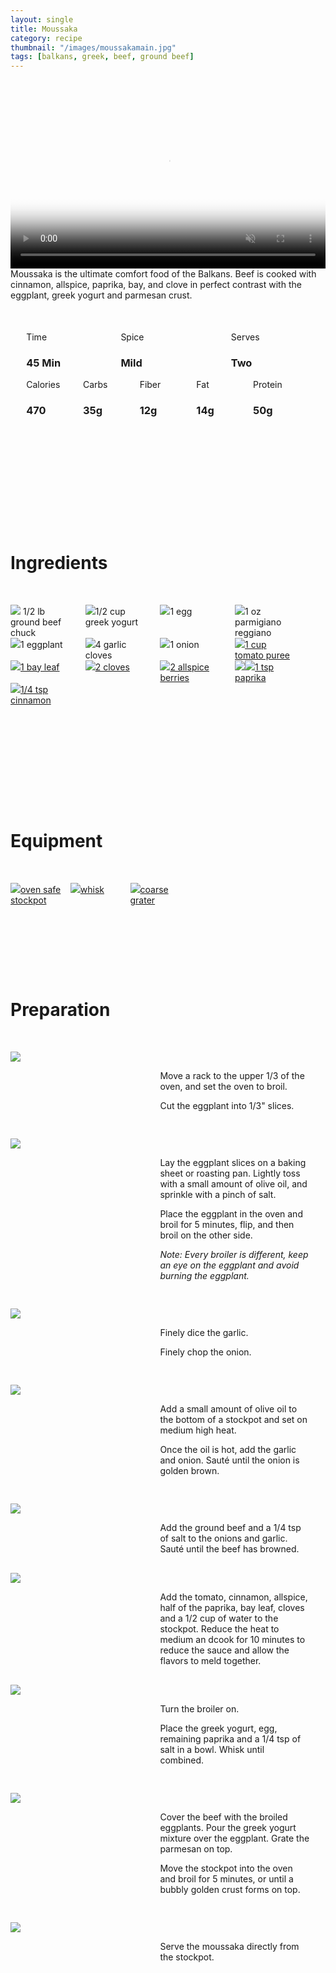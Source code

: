 ```yaml
---
layout: single
title: Moussaka
category: recipe
thumbnail: "/images/moussakamain.jpg"
tags: [balkans, greek, beef, ground beef]
---
```

<div id="spacer"></div>

<div id="backgroundvideo">
  <video width="100%" autoplay loop muted class="banner__video" poster="/images/moussakamain.jpg">
  <source src="/images/moussaka.mp4" type="video/mp4"></video>
</div>

<div id="recipedescription">
Moussaka is the ultimate comfort food of the Balkans. Beef is cooked with cinnamon, allspice, paprika, bay, and clove in perfect contrast with the eggplant, greek yogurt and parmesan crust.</div>

<div id="spacer"></div>

<div id= "recipedetails">
<div id= "time"> Time </div>
<div id= "spice"> Spice </div>
<div id= "serves"> Serves </div>
</div>

<div id= "recipedetails">
<div id= "time"><h3> 45 Min</h3> </div>
<div id= "spice"><h3> Mild</h3> </div>
<div id= "serves"><h3> Two </h3> </div>
</div>

<div id="spacer"></div>

<div id= "nutrition">
<div id="calories"> Calories </div>
<div id="carbs"> Carbs </div>
<div id="fiber"> Fiber </div>
<div id="fat"> Fat </div>
<div id="protein"> Protein </div>
</div>

<div id= "nutrition">
<div id="calories"><h3> 470 </h3> </div>
<div id="carbs"><h3> 35g</h3> </div>
<div id="fiber"><h3> 12g</h3> </div>
<div id="fat"><h3> 14g</h3> </div>
<div id="protein"><h3> 50g</h3> </div>
</div>

<div id= "ingredienthdr">
<h1>Ingredients</h1>
</div>

<div id="ingredients">
<div id="ingredientone"><img src="/images/groundbeef.jpeg"/> 1/2 lb ground beef chuck </div>
<div id="ingredienttwo"><img src="/images/yogurt.jpeg"/>1/2 cup greek yogurt</div>
<div id="ingredientthree"><img src="/images/egg.jpeg"/>1 egg</div>
<div id="ingredientfour"><img src="/images/parmesan.jpeg"/>1 oz parmigiano reggiano</div>
</div>

<div id="ingredients">
<div id="ingredientone"><img src="/images/eggplant.jpeg"/>1 eggplant</div>
<div id="ingredienttwo"><img src="/images/4garlic.jpeg"/>4 garlic cloves</div>
<div id="ingredientthree"><img src="/images/onion.jpeg"/>1 onion</div>
<div id="ingredientfour"><a href="https://www.amazon.com/Cento-Tomato-Puree-28-Ounce-Cans/dp/B001SAWI38/ref=as_li_ss_tl?s=grocery&ie=UTF8&qid=1482333195&sr=1-3&keywords=cento+tomato&linkCode=ll1&tag=cilalime09-20&linkId=ccb14c2a0715f68ddd77ec1f32cb0670"><img src="/images/tomatopuree.jpeg"/>1 cup tomato puree</a></div>
</div>

<div id="ingredients">
<div id="ingredientone"><a href="https://www.amazon.com/Simply-Organic-Certified-0-14-Ounce-Container/dp/B0012BS9F4/ref=as_li_ss_tl?s=grocery&ie=UTF8&qid=1482335352&sr=1-1&keywords=simply+organic+bay&th=1&linkCode=ll1&tag=cilalime09-20&linkId=c8a097e1230c862f6ce966bf3962812b"><img src="/images/bayleaf.jpeg"/>1 bay leaf</a></div>
<div id="ingredienttwo"><a href="https://www.amazon.com/Simply-Organic-Whole-Cloves-Ounce/dp/B00AJRKKI6/ref=as_li_ss_tl?s=grocery&ie=UTF8&qid=1482335321&sr=1-2&keywords=simply+organic+clove&linkCode=ll1&tag=cilalime09-20&linkId=5eaa5767cf3f84fa5636e8d463216e55"><img src="/images/2cloves.jpeg"/>2 cloves</a></div>
<div id="ingredientthree"><a href="https://www.amazon.com/Spicy-World-Spice-Whole-3-5oz/dp/B000JMFCKC/ref=as_li_ss_tl?s=grocery&rps=1&ie=UTF8&qid=1482335223&sr=1-4&keywords=allspice+berries&refinements=p_85:2470955011&linkCode=ll1&tag=cilalime09-20&linkId=91524089cbac4e41762dad3240269fdb"><img src="/images/2allspice.jpeg"/>2 allspice berries</a></div>
<div id="ingredientfour"><a href="https://www.amazon.com/Simply-Organic-Paprika-Certified-Container/dp/B00269YPB8/ref=as_li_ss_tl?ie=UTF8&qid=1482332836&sr=8-4&keywords=paprika&th=1&linkCode=ll1&tag=cilalime09-20&linkId=666143452f32389dcc75ba9ebcddd1b0"><img src="/images/paprika.jpeg"><img src="/images/paprika.jpeg"/>1 tsp paprika</a></div>
</div>

<div id="ingredients">
<div id="ingredientone"><a href="https://www.amazon.com/Simply-Organic-Certified-2-45-Ounce-Container/dp/B000WS1KHM/ref=as_li_ss_tl?s=grocery&ie=UTF8&qid=1482335146&sr=1-3&keywords=simply+organic+cinnamon&linkCode=ll1&tag=cilalime09-20&linkId=c53b25651c8d91b863cfc8aaa14105db"><img src="/images/groundcinnamon.jpeg"/>1/4 tsp cinnamon</a></div>
</div>

<div id= "equipmenthdr">
<h1>Equipment</h1>
</div>

<div id="equipment">
<div id="equipmentone"><a href="https://www.amazon.com/Creuset-Signature-Round-French-Truffle/dp/B0076NOFSC/ref=as_li_ss_tl?s=kitchen&rps=1&ie=UTF8&qid=1481598867&sr=1-38&keywords=le+creuset&refinements=p_85:2470955011&th=1&linkCode=ll1&tag=cilalime09-20&linkId=9987204213f6c7ac4d1e12889972e623"><img src="/images/stockpot.jpeg"/>oven safe stockpot </a></div>
<div id="equipmentone"><a href="https://www.amazon.com/Simply-Organic-Certified-0-14-Ounce-Container/dp/B0012BS9F4/ref=as_li_ss_tl?s=grocery&ie=UTF8&qid=1482335352&sr=1-1&keywords=simply+organic+bay&th=1&linkCode=ll1&tag=cilalime09-20&linkId=c8a097e1230c862f6ce966bf3962812b"><img src="/images/whisk.jpeg"/>whisk </a></div>
<div id="equipmentone"><a href="https://www.amazon.com/Microplane-35009-Medium-Ribbon-Grater/dp/B00009WE3V/ref=as_li_ss_tl?s=kitchen&ie=UTF8&qid=1482039177&sr=1-10&keywords=microplane&linkCode=ll1&tag=cilalime09-20&linkId=e0f7f0f676e7565f4b0f1ff0b4f8c1f6"><img src="/images/coarsegrater.jpeg"/>coarse grater </a></div>
</div>

<div id="preparation">
<h1>Preparation</h1>
</div>

<div id="instruction">
<div id="image"><img src="/images/moussaka1.jpeg"/> </div>
<div id="step">Move a rack to the upper 1/3 of the oven, and set the oven to broil.
<p>Cut the eggplant into 1/3" slices.</p></div>
</div>

<div id="instruction">
<div id="image"><img src="/images/moussaka2.jpeg"/> </div>
<div id="step">Lay the eggplant slices on a baking sheet or roasting pan. Lightly toss with a small amount of olive oil, and sprinkle with a pinch of salt.
<p>Place the eggplant in the oven and broil for 5 minutes, flip, and then broil on the other side.</p>
<p><i>Note: Every broiler is different, keep an eye on the eggplant and avoid burning the eggplant.</i></p></div>
</div>

<div id="instruction">
<div id="image"><img src="/images/moussaka3.jpeg"/> </div>
<div id="step">Finely dice the garlic.
<p>Finely chop the onion.</p></div>
</div>

<div id="instruction">
<div id="image"><img src="/images/moussaka4.jpeg"/> </div>
<div id="step">Add a small amount of olive oil to the bottom of a stockpot and set on medium high heat.
<p>Once the oil is hot, add the garlic and onion. Sauté until the onion is golden brown.</div>
</div>

<div id="instruction">
<div id="image"><img src="/images/moussaka5.jpeg"/> </div>
<div id="step">Add the ground beef and a 1/4 tsp of salt to the onions and garlic. Sauté until the beef has browned.</div>
</div>

<div id="instruction">
<div id="image"><img src="/images/moussaka6.jpeg"/> </div>
<div id="step">Add the tomato, cinnamon, allspice, half of the paprika, bay leaf, cloves and a 1/2 cup of water to the stockpot. Reduce the heat to medium an dcook for 10 minutes to reduce the sauce and allow the flavors to meld together.</div>
</div>

<div id="instruction">
<div id="image"><img src="/images/moussaka7.jpeg"/> </div>
<div id="step">Turn the broiler on. 
<p>Place the greek yogurt, egg, remaining paprika and a 1/4 tsp of salt in a bowl. Whisk until combined.</p></div>
</div>

<div id="instruction">
<div id="image"><img src="/images/moussaka8.jpeg"/> </div>
<div id="step">Cover the beef with the broiled eggplants. Pour the greek yogurt mixture over the eggplant. Grate the parmesan on top.
<p>Move the stockpot into the oven and broil for 5 minutes, or until a bubbly golden crust forms on top.</p></div>
</div>


<div id="instruction">
<div id="image"><img src="/images/moussaka9.jpeg"/> </div>
<div id="step"> Serve the moussaka directly from the stockpot. </div>
</div>

<style>
#backgroundvideo {
  width: 100%;
}
  
#banner__video {
    }

#overlay {
 }

#recipedetails { width: 100%; display:inline-block; float: left;}
#time { width: 30%; float: left; margin-left: 5%}
#spice { width: 30%; float: left;}
#serves { width 30%; float: left; margin-left: 5%;}
.clear {clear:both;}

#spacer {padding-top:50px;}

#nutrition { width: 100%; display:inline-block;}
#calories { width: 18%; float: left; margin-left: 5%;}
#carbs { width: 18%; float: left; margin-left: 0%;}
#fiber { width: 18%; float: left; margin-left: 0%;}
#fat { width: 18%; float: left; margin-left: 0%;}
#protein { width: 18%; float: left; margin-right:5%;}
.clear {clear:both;}

#ingredienthdr { margin-top:200px; margin-bottom: 50px; font-family: $serif;}

#ingredients { width: 95%; display:inline-block;}
#ingredientone { width: 20%; float:left;}
#ingredienttwo { width: 20%; float:left; margin-left: 5%;}
#ingredientthree { width:20%; float:left; margin-left: 5%;}
#ingredientfour { width:20%; float:left; margin-left: 5%;}
.clear {clear:both;}

#equipmenthdr { margin-top:200px; margin-bottom:50px; font-family: $serif;}

#equipment { width: 95%; display:inline-block;}
#equipmentone { width: 20%; float:left;}
#equipmenttwo { width: 20%; float:left; margin-left: 5%;}
#equipmentthree { width:20%; float:left; margin-left: 5%;}
#equipmentfour { width:20%; float:left; margin-left: 5%;}
.clear {clear:both;}

#preparation { margin-top: 150px; margin-bottom: 50px; font-family: $serif;}

#instruction { width:95%; display:inline-block;}
#image { width: 40%; float:left;}
#step { width: 50%; float:right; margin-top: 30px; margin-bottom: 30px;}
.clear {clear:both;}
</style>
